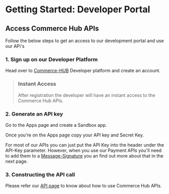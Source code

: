# Getting Started: Developer Portal

## Access Commerce Hub APIs

Follow the below steps to get an access to our development portal and use our APi's

### 1. Sign up on our Developer Platform

Head over to [Commerce-HUB](url) Developer platform and create an account.

<!-- theme: info -->

> ### Instant Access
>
> After registration the developer will have an instant access to the Commerce Hub APIs.

### 2. Generate an API key

Go to the Apps page and create a Sandbox app.

Once you're on the Apps page copy your API key and Secret Key.

For most of our APIs you can just put the API Key into the header under the API-Key parameter. However, when you use our Payment APIs you'll need to add them to a [Message-Signature](Message-Signature.md) you an find out more about that in the next page.

### 3. Constructing the API call

Please refer our [API page](Use-Our-APIs.md) to know about how to use Commerce Hub APIs.


<!--

https://docs.fiserv.com/docs/payments/docs/Welcome%20to%20Fiserv%20Payments.md
+
https://docs.fiserv.com/docs/payments/docs/1.%20Introduction
%20to%20Fiserv%20Payments/Get%20started.md


>


